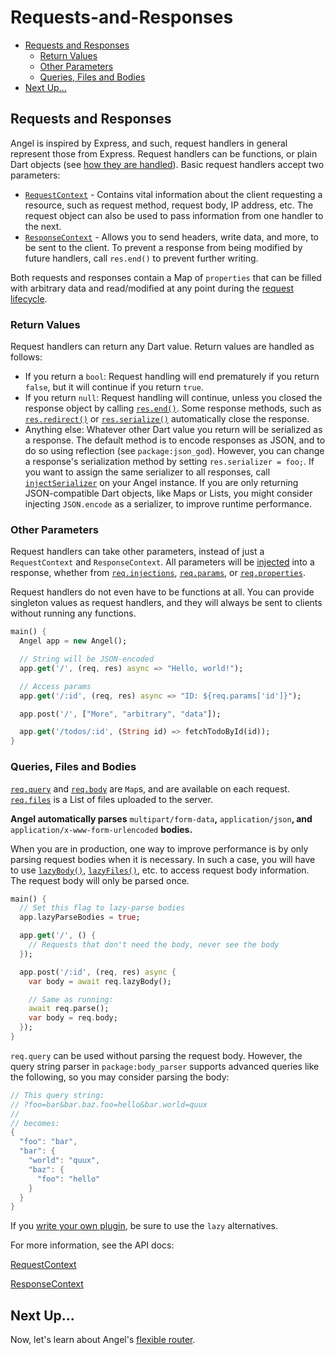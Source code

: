# Requests-and-Responses

* [Requests and Responses](requests-and-responses.md#requests-and-responses)
  * [Return Values](requests-and-responses.md#return-values)
  * [Other Parameters](requests-and-responses.md#other-parameters)
  * [Queries, Files and Bodies](requests-and-responses.md#queries-files-and-bodies)
* [Next Up...](requests-and-responses.md#next-up)

## Requests and Responses

Angel is inspired by Express, and such, request handlers in general represent those from Express. Request handlers can be functions, or plain Dart objects \(see [how they are handled](requests-and-responses.md#return-values)\). Basic request handlers accept two parameters:

* [`RequestContext`](https://www.dartdocs.org/documentation/angel_framework/latest/angel_framework/RequestContext-class.html) - Contains vital information about the client requesting a resource, such as request method, request body, IP address, etc. The request object can also be used to pass information from one handler to the next. 
* [`ResponseContext`](https://www.dartdocs.org/documentation/angel_framework/latest/angel_framework/ResponseContext-class.html) - Allows you to send headers, write data, and more, to be sent to the client. To prevent a response from being modified by future handlers, call `res.end()` to prevent further writing.

Both requests and responses contain a Map of `properties` that can be filled with arbitrary data and read/modified at any point during the [request lifecycle](request-lifecycle.md).

### Return Values

Request handlers can return any Dart value. Return values are handled as follows:

* If you return a `bool`: Request handling will end prematurely if you return `false`, but it will continue if you return `true`.
* If you return `null`: Request handling will continue, unless you closed the response object by calling [`res.end()`](https://www.dartdocs.org/documentation/angel_framework/latest/angel_framework/ResponseContext/end.html). Some response methods, such as [`res.redirect()`](https://www.dartdocs.org/documentation/angel_framework/latest/angel_framework/ResponseContext/redirect.html) or [`res.serialize()`](https://www.dartdocs.org/documentation/angel_framework/latest/angel_framework/ResponseContext/serialize.html) automatically close the response.
* Anything else: Whatever other Dart value you return will be serialized as a response. The default method is to encode responses as JSON, and to do so using reflection \(see `package:json_god`\). However, you can change a response's serialization method by setting `res.serializer = foo;`. If you want to assign the same serializer to all responses, call [`injectSerializer`](https://www.dartdocs.org/documentation/angel_framework/latest/angel_framework/Angel/injectSerializer.html) on your Angel instance. If you are only returning JSON-compatible Dart objects, like Maps or Lists, you might consider injecting `JSON.encode` as a serializer, to improve runtime performance.

### Other Parameters

Request handlers can take other parameters, instead of just a `RequestContext` and `ResponseContext`. All parameters will be [injected](https://github.com/angel-dart/angel/wiki/Dependency-Injection) into a response, whether from [`req.injections`](https://www.dartdocs.org/documentation/angel_framework/latest/angel_framework/RequestContext/injections.html), [`req.params`](https://www.dartdocs.org/documentation/angel_framework/latest/angel_framework/RequestContext/params.html), or [`req.properties`](https://www.dartdocs.org/documentation/angel_framework/latest/angel_framework/RequestContext/properties.html).

Request handlers do not even have to be functions at all. You can provide singleton values as request handlers, and they will always be sent to clients without running any functions.

```dart
main() {
  Angel app = new Angel();

  // String will be JSON-encoded
  app.get('/', (req, res) async => "Hello, world!");

  // Access params
  app.get('/:id', (req, res) async => "ID: ${req.params['id']}");

  app.post('/', ["More", "arbitrary", "data"]);

  app.get('/todos/:id', (String id) => fetchTodoById(id));
}
```

### Queries, Files and Bodies

[`req.query`](https://www.dartdocs.org/documentation/angel_framework/latest/angel_framework/RequestContext/query.html) and [`req.body`](https://www.dartdocs.org/documentation/angel_framework/latest/angel_framework/RequestContext/body.html) are `Map`s, and are available on each request. [`req.files`](https://www.dartdocs.org/documentation/angel_framework/latest/angel_framework/RequestContext/files.html) is a List of files uploaded to the server.

**Angel automatically parses** `multipart/form-data`**,** `application/json`**, and** `application/x-www-form-urlencoded` **bodies.**

When you are in production, one way to improve performance is by only parsing request bodies when it is necessary. In such a case, you will have to use [`lazyBody()`](https://www.dartdocs.org/documentation/angel_framework/latest/angel_framework/RequestContext/lazyBody.html), [`lazyFiles()`](https://www.dartdocs.org/documentation/angel_framework/latest/angel_framework/RequestContext/lazyFiles.html), etc. to access request body information. The request body will only be parsed once.

```dart
main() {
  // Set this flag to lazy-parse bodies
  app.lazyParseBodies = true;

  app.get('/', () {
    // Requests that don't need the body, never see the body
  });

  app.post('/:id', (req, res) async {
    var body = await req.lazyBody();

    // Same as running:
    await req.parse();
    var body = req.body;
  });
}
```

`req.query` can be used without parsing the request body. However, the query string parser in `package:body_parser` supports advanced queries like the following, so you may consider parsing the body:

```dart
// This query string:
// ?foo=bar&bar.baz.foo=hello&bar.world=quux
//
// becomes:
{
  "foo": "bar",
  "bar": {
    "world": "quux",
    "baz": {
      "foo": "hello"
    }
  }
}
```

If you [write your own plugin](../advanced/writing-a-plugin.md), be sure to use the `lazy` alternatives.

For more information, see the API docs:

[RequestContext](https://www.dartdocs.org/documentation/angel_framework/latest/angel_framework/RequestContext-class.html)

[ResponseContext](https://www.dartdocs.org/documentation/angel_framework/latest/angel_framework/ResponseContext-class.html)

## Next Up...

Now, let's learn about Angel's [flexible router](basic-routing.md).

